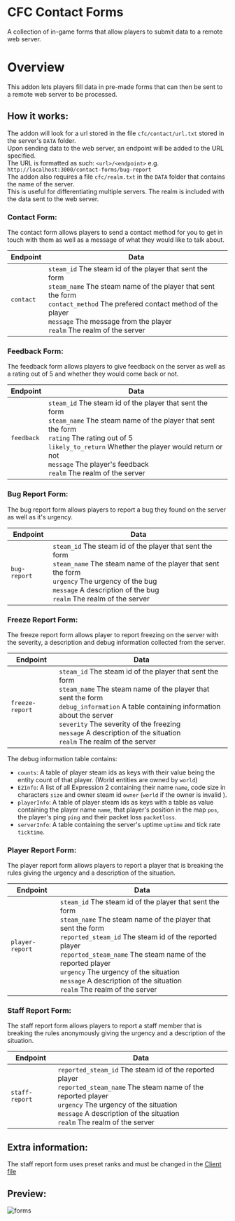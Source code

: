 # CFC Contact Forms
A collection of in-game forms that allow players to submit data to a remote web server.

# Overview
This addon lets players fill data in pre-made forms that can then be sent to a remote web server to be processed.

## How it works:
The addon will look for a url stored in the file `cfc/contact/url.txt` stored in the server's `DATA` folder.  
Upon sending data to the web server, an endpoint will be added to the URL specified.  
The URL is formatted as such: `<url>/<endpoint>` e.g. `http://localhost:3000/contact-forms/bug-report`  
The addon also requires a file `cfc/realm.txt` in the `DATA` folder that contains the name of the server.  
This is useful for differentiating multiple servers. The realm is included with the data sent to the web server.  

### Contact Form:
The contact form allows players to send a contact method for you to get in touch with them as well as a message of what they would like to talk about.

 Endpoint | Data
 -------- | ----
 `contact` | `steam_id` The steam id of the player that sent the form<br>`steam_name` The steam name of the player that sent the form<br>`contact_method` The prefered contact method of the player<br>`message` The message from the player<br>`realm` The realm of the server

### Feedback Form:
The feedback form allows players to give feedback on the server as well as a rating out of 5 and whether they would come back or not.

 Endpoint | Data
 -------- | ----
 `feedback` | `steam_id` The steam id of the player that sent the form<br>`steam_name` The steam name of the player that sent the form<br>`rating` The rating out of 5<br>`likely_to_return` Whether the player would return or not<br>`message` The player's feedback<br>`realm` The realm of the server

### Bug Report Form:
The bug report form allows players to report a bug they found on the server as well as it's urgency.

 Endpoint | Data
 -------- | ----
 `bug-report` | `steam_id` The steam id of the player that sent the form<br>`steam_name` The steam name of the player that sent the form<br>`urgency` The urgency of the bug<br>`message` A description of the bug<br>`realm` The realm of the server

### Freeze Report Form:
The freeze report form allows player to report freezing on the server with the severity, a description and debug information collected from the server.

 Endpoint | Data
 -------- | ----
 `freeze-report` | `steam_id` The steam id of the player that sent the form<br>`steam_name` The steam name of the player that sent the form<br>`debug_information` A table containing information about the server<br>`severity` The severity of the freezing<br>`message` A description of the situation<br>`realm` The realm of the server

The debug information table contains:
- `counts`: A table of player steam ids as keys with their value being the entity count of that player. (World entities are owned by `world`)
- `E2Info`: A list of all Expression 2 containing their name `name`, code size in characters `size` and owner steam id `owner` (`world` if the owner is invalid ).
- `playerInfo`: A table of player steam ids as keys with a table as value containing the player name `name`, that player's position in the map `pos`, the player's ping `ping` and their packet loss `packetloss`.
- `serverInfo`: A table containing the server's uptime `uptime` and tick rate `ticktime`.

### Player Report Form:
The player report form allows players to report a player that is breaking the rules giving the urgency and a description of the situation.

 Endpoint | Data
 -------- | ----
 `player-report` | `steam_id` The steam id of the player that sent the form<br>`steam_name` The steam name of the player that sent the form<br>`reported_steam_id` The steam id of the reported player<br>`reported_steam_name` The steam name of the reported player<br>`urgency` The urgency of the situation<br>`message` A description of the situation<br>`realm` The realm of the server

### Staff Report Form:
The staff report form allows players to report a staff member that is breaking the rules anonymously giving the urgency and a description of the situation.

 Endpoint | Data
 -------- | ----
 `staff-report` | `reported_steam_id` The steam id of the reported player<br>`reported_steam_name` The steam name of the reported player<br>`urgency` The urgency of the situation<br>`message` A description of the situation<br>`realm` The realm of the server


## Extra information:
The staff report form uses preset ranks and must be changed in the [Client file](https://github.com/CFC-Servers/cfc_contact_forms/blob/master/lua/autorun/client/cl_contact_forms.lua#L38)

## Preview:

![forms](https://user-images.githubusercontent.com/45960263/87813854-ac203a00-c830-11ea-99f3-b631903cf404.png)
